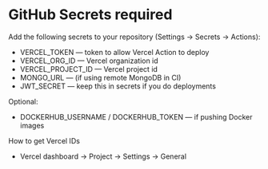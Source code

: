 # GitHub Secrets required

Add the following secrets to your repository (Settings → Secrets → Actions):

- VERCEL_TOKEN — token to allow Vercel Action to deploy
- VERCEL_ORG_ID — Vercel organization id
- VERCEL_PROJECT_ID — Vercel project id
- MONGO_URL — (if using remote MongoDB in CI)
- JWT_SECRET — keep this in secrets if you do deployments

Optional:
- DOCKERHUB_USERNAME / DOCKERHUB_TOKEN — if pushing Docker images

How to get Vercel IDs
- Vercel dashboard → Project → Settings → General

